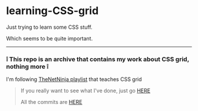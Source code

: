 # learning-CSS-grid

Just trying to learn some CSS stuff.

Which seems to be quite important.

---

### ❕ This repo is an archive that contains my work about CSS grid, nothing more ❕

I'm following [TheNetNinja playlist](https://www.youtube.com/playlist?list=PL4cUxeGkcC9itC4TxYMzFCfveyutyPOCY) that teaches CSS grid


> If you really want to see what I've done, just go [HERE](https://github.com/Santeenee/learning-CSS-grid/search?q=lesson&type=commits&o=asc)
>
> All the commits are [HERE](https://github.com/Santeenee/learning-CSS-grid/commits)
